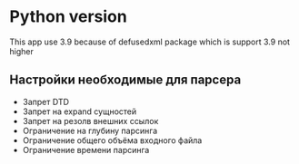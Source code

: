 # Python version
This app use 3.9 because of defusedxml package which is support 3.9 not higher

## Настройки необходимые для парсера
* Запрет DTD
* Запрет на expand сущностей
* Запрет на резолв внешних ссылок
* Ограничение на глубину парсинга
* Ограничение общего объёма входного файла
* Ограничение времени парсинга
